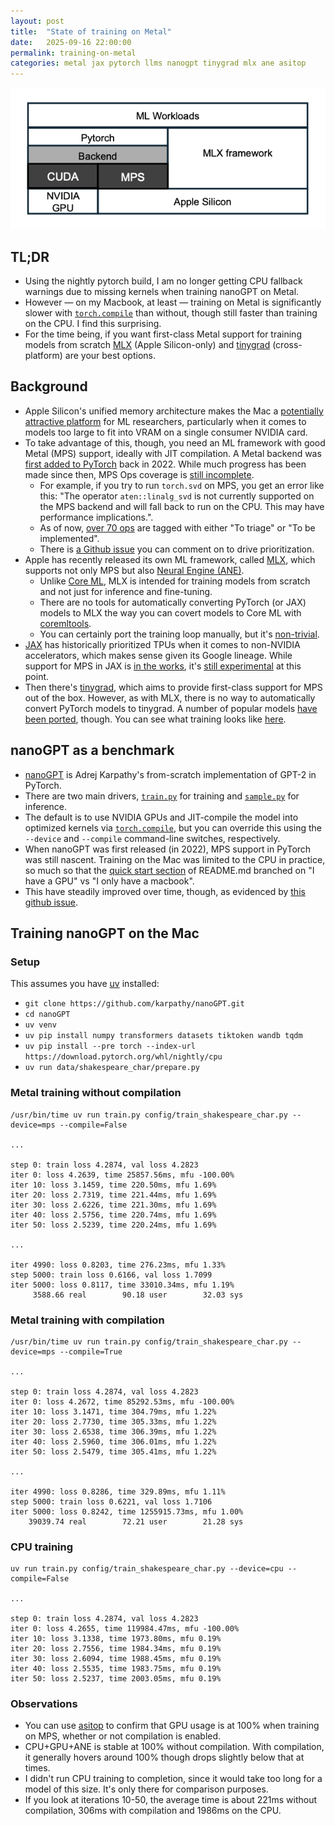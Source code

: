 ```yaml
---
layout: post
title:  "State of training on Metal"
date:   2025-09-16 22:00:00
permalink: training-on-metal
categories: metal jax pytorch llms nanogpt tinygrad mlx ane asitop
---
```


![Training On Metal](/assets/MLTrainingOnMetal.png)

## TL;DR

- Using the nightly pytorch build, I am no longer getting CPU fallback warnings due to missing kernels when training nanoGPT on Metal.
- However &mdash; on my Macbook, at least &mdash; training on Metal is significantly slower with [`torch.compile`](https://docs.pytorch.org/tutorials/intermediate/torch_compile_tutorial.html) than without, though still faster than training on the CPU. I find this surprising.
- For the time being, if you want first-class Metal support for training models from scratch [MLX](https://github.com/ml-explore/mlx) (Apple Silicon-only) and [tinygrad](https://github.com/tinygrad/tinygrad) (cross-platform) are your best options.

## Background

- Apple Silicon's unified memory architecture makes the Mac a [potentially attractive platform](https://arxiv.org/pdf/2501.14925) for ML researchers, particularly when it comes to models too large to fit into VRAM on a single consumer NVIDIA card.
- To take advantage of this, though, you need an ML framework with good Metal (MPS) support, ideally with JIT compilation. A Metal backend was [first added to PyTorch](https://pytorch.org/blog/introducing-accelerated-pytorch-training-on-mac/) back in 2022. While much progress has been made since then, MPS Ops coverage is [still incomplete](https://qqaatw.dev/pytorch-mps-ops-coverage/).
  - For example, if you try to run `torch.svd` on MPS, you get an error like this: "The operator `aten::linalg_svd` is not currently supported on the MPS backend and will fall back to run on the CPU. This may have performance implications.".
  - As of now, [over 70 ops](https://github.com/users/kulinseth/projects/1/views/1) are tagged with either "To triage" or "To be implemented".
  - There is [a Github issue](https://github.com/pytorch/pytorch/issues/77764) you can comment on to drive prioritization.
- Apple has recently released its own ML framework, called [MLX](https://github.com/ml-explore/mlx), which supports not only MPS but also [Neural Engine (ANE)](https://en.wikipedia.org/wiki/Neural_Engine).
  - Unlike [Core ML](https://developer.apple.com/documentation/coreml), MLX is intended for training models from scratch and not just for inference and fine-tuning.
  - There are no tools for automatically converting PyTorch (or JAX) models to MLX the way you can covert models to Core ML with [coremltools](https://github.com/apple/coremltools).  
  - You can certainly port the training loop manually, but it's [non-trivial](https://github.com/pranavjad/mlx-gpt2).
- [JAX](https://github.com/jax-ml/jax) has historically prioritized TPUs when it comes to non-NVIDIA accelerators, which makes sense given its Google lineage. While support for MPS in JAX is [in the works](https://developer.apple.com/metal/jax/), it's [still experimental](https://github.com/jax-ml/jax?tab=readme-ov-file#supported-platforms) at this point.
- Then there's [tinygrad](https://github.com/tinygrad/tinygrad), which aims to provide first-class support for MPS out of the box. However, as with MLX, there is no way to automatically convert PyTorch models to tinygrad. A number of popular models [have been ported](https://docs.tinygrad.org/showcase/), though. You can see what training looks like [here](https://docs.tinygrad.org/mnist/#training-the-model).

## nanoGPT as a benchmark

- [nanoGPT](https://github.com/karpathy/nanoGPT) is Adrej Karpathy's from-scratch implementation of GPT-2 in PyTorch.
- There are two main drivers, [`train.py`](https://github.com/karpathy/nanoGPT/blob/master/train.py) for training and [`sample.py`](https://github.com/karpathy/nanoGPT/blob/master/sample.py) for inference.
- The default is to use NVIDIA GPUs and JIT-compile the model into optimized kernels via [`torch.compile`](https://docs.pytorch.org/tutorials/intermediate/torch_compile_tutorial.html), but you can override this using the `--device` and `--compile` command-line switches, respectively.
- When nanoGPT was first released (in 2022), MPS support in PyTorch was still nascent. Training on the Mac was limited to the CPU in practice, so much so that the [quick start section](https://github.com/karpathy/nanoGPT?tab=readme-ov-file#quick-start) of README.md branched on "I have a GPU" vs "I only have a macbook".
- This have steadily improved over time, though, as evidenced by [this github issue](https://github.com/karpathy/nanoGPT/issues/28).

## Training nanoGPT on the Mac

### Setup

This assumes you have [uv](https://docs.astral.sh/uv/) installed:

- `git clone https://github.com/karpathy/nanoGPT.git`
- `cd nanoGPT`
- `uv venv`
- `uv pip install numpy transformers datasets tiktoken wandb tqdm`
- `uv pip install --pre torch --index-url https://download.pytorch.org/whl/nightly/cpu`
- `uv run data/shakespeare_char/prepare.py`

### Metal training without compilation

```
/usr/bin/time uv run train.py config/train_shakespeare_char.py --device=mps --compile=False

...

step 0: train loss 4.2874, val loss 4.2823
iter 0: loss 4.2639, time 25857.56ms, mfu -100.00%
iter 10: loss 3.1459, time 220.50ms, mfu 1.69%
iter 20: loss 2.7319, time 221.44ms, mfu 1.69%
iter 30: loss 2.6226, time 221.30ms, mfu 1.69%
iter 40: loss 2.5756, time 220.74ms, mfu 1.69%
iter 50: loss 2.5239, time 220.24ms, mfu 1.69%

...

iter 4990: loss 0.8203, time 276.23ms, mfu 1.33%
step 5000: train loss 0.6166, val loss 1.7099
iter 5000: loss 0.8117, time 33010.34ms, mfu 1.19%
     3588.66 real        90.18 user        32.03 sys
```

### Metal training with compilation

```
/usr/bin/time uv run train.py config/train_shakespeare_char.py --device=mps --compile=True

...

step 0: train loss 4.2874, val loss 4.2823
iter 0: loss 4.2672, time 85292.53ms, mfu -100.00%
iter 10: loss 3.1471, time 304.79ms, mfu 1.22%
iter 20: loss 2.7730, time 305.33ms, mfu 1.22%
iter 30: loss 2.6538, time 306.39ms, mfu 1.22%
iter 40: loss 2.5960, time 306.01ms, mfu 1.22%
iter 50: loss 2.5479, time 305.41ms, mfu 1.22%

...

iter 4990: loss 0.8286, time 329.89ms, mfu 1.11%
step 5000: train loss 0.6221, val loss 1.7106
iter 5000: loss 0.8242, time 1255915.73ms, mfu 1.00%
    39039.74 real        72.21 user        21.28 sys
```

### CPU training

```
uv run train.py config/train_shakespeare_char.py --device=cpu --compile=False

...

step 0: train loss 4.2874, val loss 4.2823
iter 0: loss 4.2655, time 119984.47ms, mfu -100.00%
iter 10: loss 3.1338, time 1973.80ms, mfu 0.19%
iter 20: loss 2.7556, time 1984.34ms, mfu 0.19%
iter 30: loss 2.6094, time 1988.45ms, mfu 0.19%
iter 40: loss 2.5535, time 1983.75ms, mfu 0.19%
iter 50: loss 2.5237, time 2003.05ms, mfu 0.19%
```

### Observations

- You can use [asitop](https://github.com/tlkh/asitop) to confirm that GPU usage is at 100% when training on MPS, whether or not compilation is enabled.
- CPU+GPU+ANE is stable at 100% without compilation. With compilation, it generally hovers around 100% though drops slightly below that at times.
- I didn't run CPU training to completion, since it would take too long for a model of this size. It's only there for comparison purposes.
- If you look at iterations 10-50, the average time is about 221ms without compilation, 306ms with compilation and 1986ms on the CPU.
